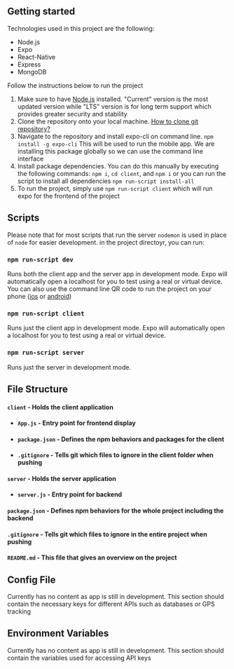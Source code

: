 ## Getting started

Technologies used in this project are the following:
 - Node.js
 - Expo
 - React-Native
 - Express
 - MongoDB

Follow the instructions below to run the project
 1. Make sure to have [Node.js](https://nodejs.org/en/) installed. "Current" version is the most updated version while "LTS" version is for long term support which provides greater security and stability
 2. Clone the repository onto your local machine. [How to clone git repository?](https://git-scm.com/book/en/v2/Git-Basics-Getting-a-Git-Repository)
 3. Navigate to the repository and install expo-cli on command line. `npm install -g expo-cli` This will be used to run the mobile app. We are installing this package globally so we can use the command line interface
 4. Install package dependencies. You can do this manually by executing the following commands: `npm i`, `cd client`, and `npm i` or you can run the script to install all dependencies `npm run-script install-all`
 5. To run the project, simply use `npm run-script client` which will run expo for the frontend of the project


 ## Scripts
 
 Please note that for most scripts that run the server `nodemon` is used in place of `node` for easier development. in the project directoyr, you can run:

 ### `npm run-script dev`

Runs both the client app and the server app in development mode. Expo will automatically open a localhost for you to test using a real or virtual device. You can also use the command line QR code to run the project on your phone ([ios](https://apps.apple.com/us/app/expo-client/id982107779) or [android](https://play.google.com/store/apps/details?id=host.exp.exponent&hl=en_US))

### `npm run-script client`

Runs just the client app in development mode. Expo will automatically open a localhost for you to test using a real or virtual device.

### `npm run-script server`

Runs just the server in development mode.


## File Structure

#### `client` - Holds the client application
 - #### `App.js` - Entry point for frontend display
 - #### `package.json` - Defines the npm behaviors and packages for the client
 - #### `.gitignore` - Tells git which files to ignore in the client folder when pushing
#### `server` - Holds the server application
 - #### `server.js` - Entry point for backend
#### `package.json` - Defines npm behaviors for the whole project including the backend
#### `.gitignore` - Tells git which files to ignore in the entire project when pushing
#### `README.md` - This file that gives an overview on the project

## Config File
Currently has no content as app is still in development. This section should contain the necessary keys for different APIs such as databases or GPS tracking

## Environment Variables
Currently has no content as app is still in development. This section should contain the variables used for accessing API keys
